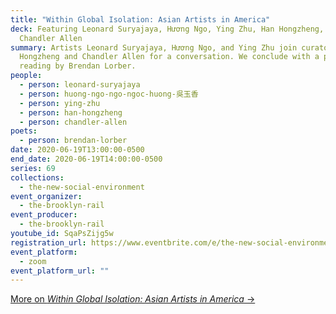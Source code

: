 ```yaml
---
title: "Within Global Isolation: Asian Artists in America"
deck: Featuring Leonard Suryajaya, Hương Ngo, Ying Zhu, Han Hongzheng, and
  Chandler Allen
summary: Artists Leonard Suryajaya, Hương Ngo, and Ying Zhu join curators Han
  Hongzheng and Chandler Allen for a conversation. We conclude with a poetry
  reading by Brendan Lorber.
people:
  - person: leonard-suryajaya
  - person: huong-ngo-ngo-ngoc-huong-吳玉香
  - person: ying-zhu
  - person: han-hongzheng
  - person: chandler-allen
poets:
  - person: brendan-lorber
date: 2020-06-19T13:00:00-0500
end_date: 2020-06-19T14:00:00-0500
series: 69
collections:
  - the-new-social-environment
event_organizer:
  - the-brooklyn-rail
event_producer:
  - the-brooklyn-rail
youtube_id: SqaPsZijg5w
registration_url: https://www.eventbrite.com/e/the-new-social-environment-69-within-global-isolation-tickets-109421398348
event_platform:
  - zoom
event_platform_url: ""
---
```

[M﻿ore on *Within Global Isolation: Asian Artists in America* →](https://education.christies.com/news/2020/april/asian-artists-in-america?sc_lang=zh-TW)